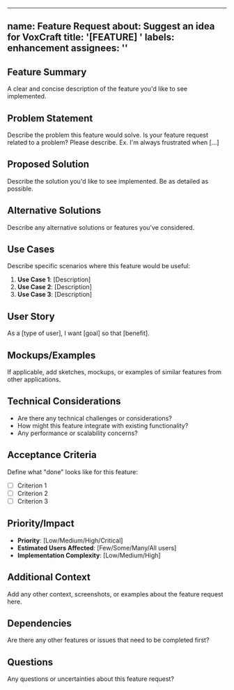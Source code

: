 
---
name: Feature Request
about: Suggest an idea for VoxCraft
title: '[FEATURE] '
labels: enhancement
assignees: ''
---

## Feature Summary
A clear and concise description of the feature you'd like to see implemented.

## Problem Statement
Describe the problem this feature would solve. Is your feature request related to a problem? Please describe.
Ex. I'm always frustrated when [...]

## Proposed Solution
Describe the solution you'd like to see implemented. Be as detailed as possible.

## Alternative Solutions
Describe any alternative solutions or features you've considered.

## Use Cases
Describe specific scenarios where this feature would be useful:

1. **Use Case 1**: [Description]
2. **Use Case 2**: [Description]
3. **Use Case 3**: [Description]

## User Story
As a [type of user], I want [goal] so that [benefit].

## Mockups/Examples
If applicable, add sketches, mockups, or examples of similar features from other applications.

## Technical Considerations
- Are there any technical challenges or considerations?
- How might this feature integrate with existing functionality?
- Any performance or scalability concerns?

## Acceptance Criteria
Define what "done" looks like for this feature:

- [ ] Criterion 1
- [ ] Criterion 2
- [ ] Criterion 3

## Priority/Impact
- **Priority**: [Low/Medium/High/Critical]
- **Estimated Users Affected**: [Few/Some/Many/All users]
- **Implementation Complexity**: [Low/Medium/High]

## Additional Context
Add any other context, screenshots, or examples about the feature request here.

## Dependencies
Are there any other features or issues that need to be completed first?

## Questions
Any questions or uncertainties about this feature request?
